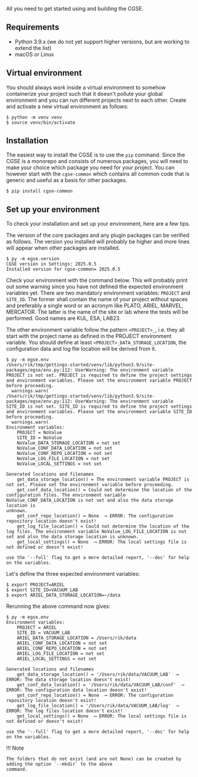 All you need to get started using and building the CGSE.

## Requirements

- Python 3.9.x (we do not yet support higher versions, but are working to extend the list)
- macOS or Linux

## Virtual environment

You should always work inside a virtual environment to somehow containerize your project such that it doesn't 
pollute your global environment and you can run different projects next to each other. Create and activate a new 
virtual environment as follows:

```shell
$ python -m venv venv
$ source venv/bin/activate
```

## Installation

The easiest way to install the CGSE is to use the `pip` command. Since the CGSE is a monorepo and consists of 
numerous packages, you will need to make your choice which package you need for your project. You can however start 
with the `cgse-common` which contains all common code that is generic and useful as a basis for other packages.

```shell
$ pip install cgse-common
```

## Set up your environment

To check your installation and set up your environment, here are a few tips.

The version of the core packages and any plugin packages can be verified as follows. The version you installed will 
probably be higher and more lines will appear when other packages are installed.

```shell
$ py -m egse.version
CGSE version in Settings: 2025.0.5
Installed version for cgse-common= 2025.0.5
```

Check your environment with the command below. This will probably print out some warning since you have not defined 
the expected environment variables yet. There are two mandatory environment variables: `PROJECT` and `SITE_ID`. The 
former shall contain the name of your project without spaces and preferably a single word or an acronym like PLATO, 
ARIEL, MARVEL, MERCATOR. The latter is the name of the site or lab where the tests will be performed. Good names are 
KUL, ESA, LAB23.

The other environment variable follow the pattern `<PROJECT>_`, i.e. they all start with the project name as defined 
in the PROJECT environment variable. You should define at least `<PROJECT>_DATA_STORAGE_LOCATION`, the configuration 
data and log file location will be derived from it. 

```
$ py -m egse.env
/Users/rik/tmp/gettings-started/venv/lib/python3.9/site-packages/egse/env.py:112: UserWarning: The environment variable PROJECT is not set. PROJECT is required to define the project settings and environment variables. Please set the environment variable PROJECT before proceeding.
  warnings.warn(
/Users/rik/tmp/gettings-started/venv/lib/python3.9/site-packages/egse/env.py:112: UserWarning: The environment variable SITE_ID is not set. SITE_ID is required to define the project settings and environment variables. Please set the environment variable SITE_ID before proceeding.
  warnings.warn(
Environment variables:
    PROJECT = NoValue
    SITE_ID = NoValue
    NoValue_DATA_STORAGE_LOCATION = not set
    NoValue_CONF_DATA_LOCATION = not set
    NoValue_CONF_REPO_LOCATION = not set
    NoValue_LOG_FILE_LOCATION = not set
    NoValue_LOCAL_SETTINGS = not set

Generated locations and filenames
    get_data_storage_location() = The environment variable PROJECT is not set. Please set the environment variable before proceeding.
    get_conf_data_location() = Could not determine the location of the configuration files. The environment variable NoValue_CONF_DATA_LOCATION is not set and also the data storage location is
unknown.
    get_conf_repo_location() = None  ⟶ ERROR: The configuration repository location doesn't exist!
    get_log_file_location() = Could not determine the location of the log files. The environment variable NoValue_LOG_FILE_LOCATION is not set and also the data storage location is unknown.
    get_local_settings() = None  ⟶ ERROR: The local settings file is not defined or doesn't exist!

use the '--full' flag to get a more detailed report, '--doc' for help on the variables.
```

Let's define the three expected environment variables:

```shell
$ export PROJECT=ARIEL
$ export SITE_ID=VACUUM_LAB
$ export ARIEL_DATA_STORAGE_LOCATION=~/data
```

Rerunning the above command now gives:

```
$ py -m egse.env
Environment variables:
    PROJECT = ARIEL
    SITE_ID = VACUUM_LAB
    ARIEL_DATA_STORAGE_LOCATION = /Users/rik/data
    ARIEL_CONF_DATA_LOCATION = not set
    ARIEL_CONF_REPO_LOCATION = not set
    ARIEL_LOG_FILE_LOCATION = not set
    ARIEL_LOCAL_SETTINGS = not set

Generated locations and filenames
    get_data_storage_location() = '/Users/rik/data/VACUUM_LAB'  ⟶ ERROR: The data storage location doesn't exist!
    get_conf_data_location() = '/Users/rik/data/VACUUM_LAB/conf'  ⟶ ERROR: The configuration data location doesn't exist!
    get_conf_repo_location() = None  ⟶ ERROR: The configuration repository location doesn't exist!
    get_log_file_location() = '/Users/rik/data/VACUUM_LAB/log'  ⟶ ERROR: The log files location doesn't exist!
    get_local_settings() = None  ⟶ ERROR: The local settings file is not defined or doesn't exist!

use the '--full' flag to get a more detailed report, '--doc' for help on the variables.
```

!!! Note

    The folders that do not exist (and are not None) can be created by adding the option `--mkdir` to the above 
    command.
